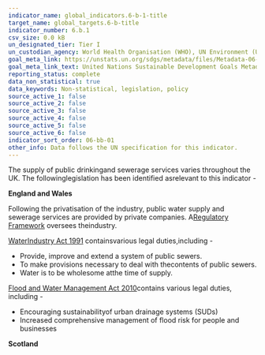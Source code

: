 ```yaml
---
indicator_name: global_indicators.6-b-1-title
target_name: global_targets.6-b-title
indicator_number: 6.b.1
csv_size: 0.0 kB
un_designated_tier: Tier I
un_custodian_agency: World Health Organisation (WHO), UN Environment (UNEP), Organisation for Economic Co-operation and Development (OECD)
goal_meta_link: https://unstats.un.org/sdgs/metadata/files/Metadata-06-0B-01.pdf
goal_meta_link_text: United Nations Sustainable Development Goals Metadata (PDF 395 KB)
reporting_status: complete
data_non_statistical: true
data_keywords: Non-statistical, legislation, policy
source_active_1: false
source_active_2: false
source_active_3: false
source_active_4: false
source_active_5: false
source_active_6: false
indicator_sort_order: 06-bb-01
other_info: Data follows the UN specification for this indicator. 
---
```

<p>The supply of public drinkingand sewerage services varies throughout the UK. The followinglegislation has been identified asrelevant to this indicator - </p>
<p><b>England and Wales</b></p><p>Following the privatisation of the industry, public water supply and sewerage services are
provided by private companies. A<a href=https://www.ofwat.gov.uk/regulatedcompanies/ofwat-industryoverview/>Regulatory
Framework</a> oversees theindustry.</p><p><a href=http://www.legislation.gov.uk/ukpga/1991/56/introduction>WaterIndustry Act 1991</a> containsvarious legal duties,including -<ul><li>Provide, improve and extend a system of public sewers.</li><li>To make provisions necessary to deal with thecontents of public sewers.</li>
<li>Water is to be wholesome atthe time of supply.</li></ul><p><a href=https://www.legislation.gov.uk/ukpga/2010/29/contents>Flood and Water Management Act 2010</a>contains various legal duties, including -<ul><li>Encouraging sustainabilityof urban drainage systems (SUDs)<li>Increased comprehensive management of flood risk for people and businesses</li></ul></p><p><b>Scotland</b></p>
   
